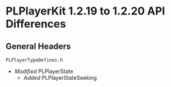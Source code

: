 # PLPlayerKit 1.2.19 to 1.2.20 API Differences

## General Headers

```PLPlayerTypeDefines.h```

- *Modified* PLPlayerState
    - *Added* PLPlayerStateSeeking